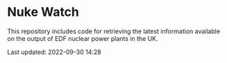 # Nuke Watch

This repository includes code for retrieving the latest information available on the output of EDF nuclear power plants in the UK.

Last updated: 2022-09-30 14:28